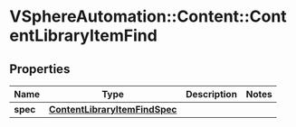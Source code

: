 # VSphereAutomation::Content::ContentLibraryItemFind

## Properties
Name | Type | Description | Notes
------------ | ------------- | ------------- | -------------
**spec** | [**ContentLibraryItemFindSpec**](ContentLibraryItemFindSpec.md) |  | 


